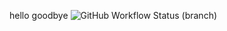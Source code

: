 hello goodbye
![GitHub Workflow Status (branch)](https://img.shields.io/github/actions/workflow/status/amymillar/sem/main.yml?branch=main)